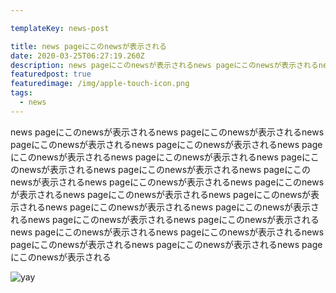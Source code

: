 ```yaml
---

templateKey: news-post

title: news pageにこのnewsが表示される
date: 2020-03-25T06:27:19.260Z
description: news pageにこのnewsが表示されるnews pageにこのnewsが表示されるnews pageにこのnewsが表示される
featuredpost: true
featuredimage: /img/apple-touch-icon.png
tags:
  - news
---
```

news pageにこのnewsが表示されるnews pageにこのnewsが表示されるnews pageにこのnewsが表示されるnews pageにこのnewsが表示されるnews pageにこのnewsが表示されるnews pageにこのnewsが表示されるnews pageにこのnewsが表示されるnews pageにこのnewsが表示されるnews pageにこのnewsが表示されるnews pageにこのnewsが表示されるnews pageにこのnewsが表示されるnews pageにこのnewsが表示されるnews pageにこのnewsが表示されるnews pageにこのnewsが表示されるnews pageにこのnewsが表示されるnews pageにこのnewsが表示されるnews pageにこのnewsが表示されるnews pageにこのnewsが表示されるnews pageにこのnewsが表示されるnews pageにこのnewsが表示されるnews pageにこのnewsが表示されるnews pageにこのnewsが表示される

![yay](/img/chemex.jpg "yay")